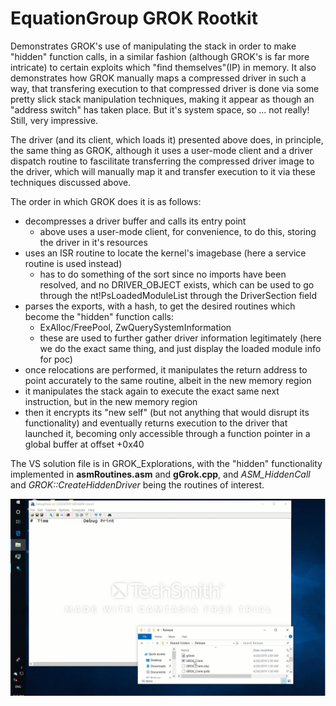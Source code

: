# EquationGroup GROK Rootkit


Demonstrates GROK's use of manipulating the stack in order to make "hidden" function calls, in a similar fashion (although GROK's is far more intricate) to certain exploits which "find themselves"(IP) in memory. It also demonstrates how GROK manually maps a compressed driver in such a way, that transfering execution to that compressed driver is done via some pretty slick stack manipulation techniques, making it appear as though an "address switch" has taken place.  But it's system space, so ... not really!  Still, very impressive.

The driver (and its client, which loads it) presented above does, in principle, the same thing as GROK,
although it uses a user-mode client and a driver dispatch routine to fascilitate transferring the 
compressed driver image to the driver, which will manually map it and transfer execution to it via these
techniques discussed above.

The order in which GROK does it is as follows: 
* decompresses a driver buffer and calls its entry point
  * above uses a user-mode client, for convenience, to do this, storing the driver in it's resources
* uses an ISR routine to locate the kernel's imagebase (here a service routine is used instead)
  * has to do something of the sort since no imports have been resolved, and no DRIVER_OBJECT exists,
    which can be used to go through the nt!PsLoadedModuleList through the DriverSection field
* parses the exports, with a hash, to get the desired routines which become the "hidden" function calls:
  * ExAlloc/FreePool, ZwQuerySystemInformation
  * these are used to further gather driver information legitimately
    (here we do the exact same thing, and just display the loaded module info for poc)
* once relocations are performed, it manipulates the return address to point accurately to the same routine,
  albeit in the new memory region
* it manipulates the stack again to execute the exact same next instruction, but in the new memory region
* then it encrypts its "new self" (but not anything that would disrupt its functionality) and eventually returns 
  execution to the driver that launched it, becoming only accessible through a function pointer in a global buffer at offset +0x40

The VS solution file is in GROK_Explorations, with the "hidden" functionality implemented in **asmRoutines.asm** and **gGrok.cpp**, and *ASM_HiddenCall* and *GROK::CreateHiddenDriver* being the routines of interest.


![Alt Text](demo.gif)
